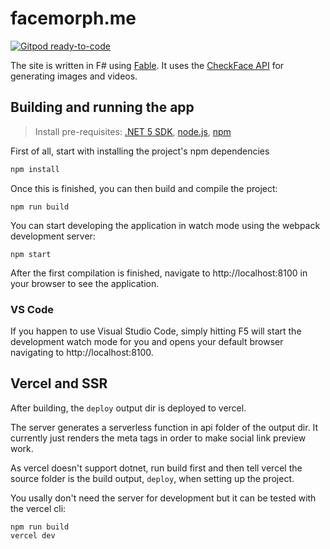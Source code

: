 # facemorph.me

[![Gitpod ready-to-code](https://img.shields.io/badge/Gitpod-ready--to--code-blue?logo=gitpod)](https://gitpod.io/#https://github.com/check-face/facemorph.me)

The site is written in F# using [Fable](https://fable.io/).
It uses the [CheckFace API](https://checkface.facemorph.me/api) for generating images and videos.

## Building and running the app

> Install pre-requisites: [.NET 5 SDK](https://dotnet.microsoft.com/download/dotnet/5.0), [node.js](https://nodejs.org/en/), [npm](https://www.npmjs.com/)

First of all, start with installing the project's npm dependencies
```bash
npm install
```
Once this is finished, you can then build and compile the project:
```
npm run build
```
You can start developing the application in watch mode using the webpack development server:
```
npm start
```
After the first compilation is finished, navigate to http://localhost:8100 in your browser to see the application.

### VS Code

If you happen to use Visual Studio Code, simply hitting F5 will start the development watch mode for you and opens your default browser navigating to http://localhost:8100.

## Vercel and SSR

After building, the `deploy` output dir is deployed to vercel.

The server generates a serverless function in api folder of the output dir.
It currently just renders the meta tags in order to make social link preview work.

As vercel doesn't support dotnet, run build first and then tell vercel the source folder is the build output, `deploy`, when setting up the project.

You usally don't need the server for development but it can be tested with the vercel cli:

```
npm run build
vercel dev
```